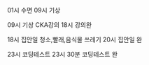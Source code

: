 01시 
수면
09시 기상

09시 기상
CKA강의
18시 강의완


18시 집안일
청소,빨래,음식물 쓰레기
20시 집안일 완

23시 코딩테스트
23시 30분 코딩테스트 완


